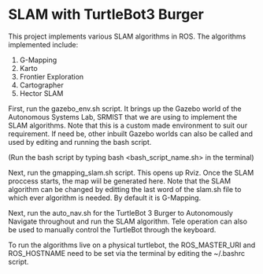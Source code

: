 # SLAM with TurtleBot3 Burger

This project implements various SLAM algorithms in ROS. The algorithms implemented include:
1. G-Mapping
2. Karto
3. Frontier Exploration
4. Cartographer
5. Hector SLAM

First, run the gazebo_env.sh script. It brings up the Gazebo world of the Autonomous Systems Lab, SRMIST that we are using
to implement the SLAM algorithms. Note that this is a custom made environment to suit our requirement.
If need be, other inbuilt Gazebo worlds can also be called and used by editing and running the bash script.

(Run the bash script by typing bash <bash_script_name.sh> in the terminal)

Next, run the gmapping_slam.sh script. This opens up Rviz. Once the SLAM proccess starts, the map wiil be generated here.
Note that the SLAM algorithm can be changed by editting the last word of the slam.sh file to which ever algorithm is needed.
By default it is G-Mapping.

Next, run the auto_nav.sh for the TurtleBot 3 Burger to Autonomously Navigate throughout and run the SLAM algorithm.
Tele operation can also be used to manually control the TurtleBot through the keyboard.

To run the algorithms live on a physical turtlebot, the ROS_MASTER_URI and ROS_HOSTNAME need to be set 
via the terminal by editing the ~/.bashrc script.


